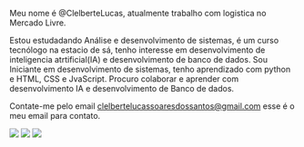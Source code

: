 Meu nome é @ClelberteLucas, 
atualmente trabalho com logistica no Mercado Livre.

Estou estudadando Análise e desenvolvimento de sistemas, é um curso tecnólogo na estacio de sá,
tenho interesse em desenvolvimento de inteligencia atrtificial(IA) e desenvolvimento de banco de dados.
Sou Iniciante em desenvolvimento de sistemas, tenho aprendizado com python e HTML, CSS e JvaScript.
Procuro colaborar e aprender com desenvolvimento IA e desenvolvimento de Banco de dados.

Contate-me pelo email clelbertelucassoaresdossantos@gmail.com esse é o meu email para contato.


<div>
  <a href = "mailto:clelbertelucassoaresdossantos@gmail.com"><img src="https://img.shields.io/badge/Gmail-D14836?style=for-the-badge&logo=gmail&logoColor=white"></a>
  <a href = "https://www.linkedin.com/in/clelberte-lucas-soares-dos-santos-2109a9280?utm_source=share&utm_campaign=share_via&utm_content=profile&utm_medium=android_app"><img src="https://img.shields.io/badge/LinkedIn-0077B5?style=for-the-badge&logo=linkedin&logoColor=white"></a>
  <a href = "https://wa.me/5531995405035"><img src="https://img.shields.io/badge/WhatsApp-25D366?style=for-the-badge&logo=whatsapp&logoColor=white"></a>
</div>


            
          

          

          
